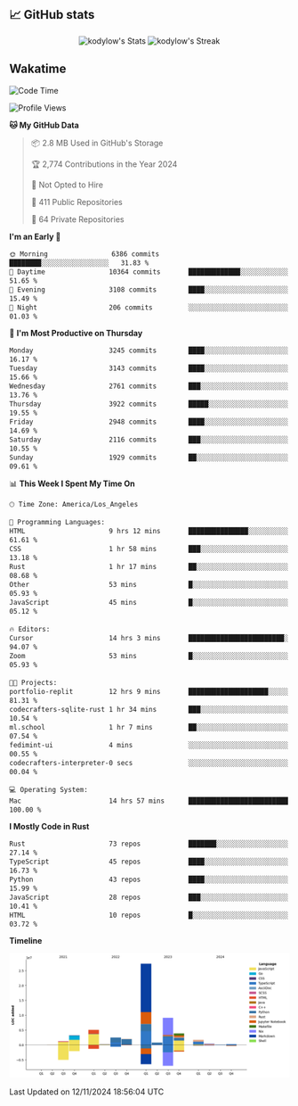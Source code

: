 ## 📈 GitHub stats
<!--START_SECTION:github-->
<div class="badges-githubstats">
  <p align="center">
    <img src="https://github-readme-stats.vercel.app/api?username=kodylow&theme=tokyonight&show_icons=true&hide_border=true&count_private=true" alt="kodylow's Stats" height="165">
    <img src="https://github-readme-streak-stats.herokuapp.com/?user=kodylow&theme=tokyonight&hide_border=true" alt="kodylow's Streak" height="165">
  </p>
</div>
<!--END_SECTION:github-->

## Wakatime 
<!--START_SECTION:waka-->
![Code Time](http://img.shields.io/badge/Code%20Time-1%2C253%20hrs%2046%20mins-blue)

![Profile Views](http://img.shields.io/badge/Profile%20Views-13-blue)

**🐱 My GitHub Data** 

> 📦 2.8 MB Used in GitHub's Storage 
 > 
> 🏆 2,774 Contributions in the Year 2024
 > 
> 🚫 Not Opted to Hire
 > 
> 📜 411 Public Repositories 
 > 
> 🔑 64 Private Repositories 
 > 
**I'm an Early 🐤** 

```text
🌞 Morning                6386 commits        ████████░░░░░░░░░░░░░░░░░   31.83 % 
🌆 Daytime                10364 commits       █████████████░░░░░░░░░░░░   51.65 % 
🌃 Evening                3108 commits        ████░░░░░░░░░░░░░░░░░░░░░   15.49 % 
🌙 Night                  206 commits         ░░░░░░░░░░░░░░░░░░░░░░░░░   01.03 % 
```
📅 **I'm Most Productive on Thursday** 

```text
Monday                   3245 commits        ████░░░░░░░░░░░░░░░░░░░░░   16.17 % 
Tuesday                  3143 commits        ████░░░░░░░░░░░░░░░░░░░░░   15.66 % 
Wednesday                2761 commits        ███░░░░░░░░░░░░░░░░░░░░░░   13.76 % 
Thursday                 3922 commits        █████░░░░░░░░░░░░░░░░░░░░   19.55 % 
Friday                   2948 commits        ████░░░░░░░░░░░░░░░░░░░░░   14.69 % 
Saturday                 2116 commits        ███░░░░░░░░░░░░░░░░░░░░░░   10.55 % 
Sunday                   1929 commits        ██░░░░░░░░░░░░░░░░░░░░░░░   09.61 % 
```


📊 **This Week I Spent My Time On** 

```text
🕑︎ Time Zone: America/Los_Angeles

💬 Programming Languages: 
HTML                     9 hrs 12 mins       ███████████████░░░░░░░░░░   61.61 % 
CSS                      1 hr 58 mins        ███░░░░░░░░░░░░░░░░░░░░░░   13.18 % 
Rust                     1 hr 17 mins        ██░░░░░░░░░░░░░░░░░░░░░░░   08.68 % 
Other                    53 mins             █░░░░░░░░░░░░░░░░░░░░░░░░   05.93 % 
JavaScript               45 mins             █░░░░░░░░░░░░░░░░░░░░░░░░   05.12 % 

🔥 Editors: 
Cursor                   14 hrs 3 mins       ████████████████████████░   94.07 % 
Zoom                     53 mins             █░░░░░░░░░░░░░░░░░░░░░░░░   05.93 % 

🐱‍💻 Projects: 
portfolio-replit         12 hrs 9 mins       ████████████████████░░░░░   81.31 % 
codecrafters-sqlite-rust 1 hr 34 mins        ███░░░░░░░░░░░░░░░░░░░░░░   10.54 % 
ml.school                1 hr 7 mins         ██░░░░░░░░░░░░░░░░░░░░░░░   07.54 % 
fedimint-ui              4 mins              ░░░░░░░░░░░░░░░░░░░░░░░░░   00.55 % 
codecrafters-interpreter-0 secs              ░░░░░░░░░░░░░░░░░░░░░░░░░   00.04 % 

💻 Operating System: 
Mac                      14 hrs 57 mins      █████████████████████████   100.00 % 
```

**I Mostly Code in Rust** 

```text
Rust                     73 repos            ███████░░░░░░░░░░░░░░░░░░   27.14 % 
TypeScript               45 repos            ████░░░░░░░░░░░░░░░░░░░░░   16.73 % 
Python                   43 repos            ████░░░░░░░░░░░░░░░░░░░░░   15.99 % 
JavaScript               28 repos            ███░░░░░░░░░░░░░░░░░░░░░░   10.41 % 
HTML                     10 repos            █░░░░░░░░░░░░░░░░░░░░░░░░   03.72 % 
```



**Timeline**

![Lines of Code chart](https://raw.githubusercontent.com/Kodylow/Kodylow/master/assets/bar_graph.png)


 Last Updated on 12/11/2024 18:56:04 UTC
<!--END_SECTION:waka-->
